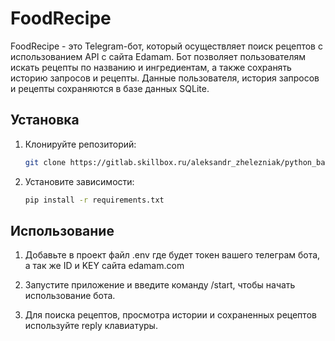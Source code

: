 # FoodRecipe

FoodRecipe - это Telegram-бот, который осуществляет поиск рецептов с использованием API с сайта Edamam. Бот позволяет пользователям искать рецепты по названию и ингредиентам, а также сохранять историю запросов и рецепты. Данные пользователя, история запросов и рецепты сохраняются в базе данных SQLite.

## Установка

1. Клонируйте репозиторий:

   ```bash
   git clone https://gitlab.skillbox.ru/aleksandr_zhelezniak/python_basic_diploma.git
   
2. Установите зависимости:
    ```bash
    pip install -r requirements.txt
   
## Использование
1. Добавьте в проект файл .env где будет токен вашего телеграм бота, а так же ID и KEY сайта edamam.com

2. Запустите приложение и введите команду /start, чтобы начать использование бота.

3. Для поиска рецептов, просмотра истории и сохраненных рецептов используйте reply клавиатуры.
